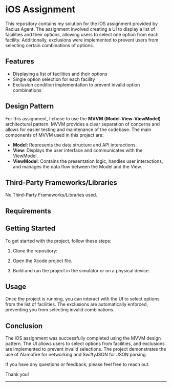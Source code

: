 # iOS Assignment

This repository contains my solution for the iOS assignment provided by Radius Agent. The assignment involved creating a UI to display a list of facilities and their options, allowing users to select one option from each facility. Additionally, exclusions were implemented to prevent users from selecting certain combinations of options.

## Features

- Displaying a list of facilities and their options
- Single option selection for each facility
- Exclusion condition implementation to prevent invalid option combinations

## Design Pattern

For this assignment, I chose to use the **MVVM (Model-View-ViewModel)** architectural pattern. MVVM provides a clear separation of concerns and allows for easier testing and maintenance of the codebase. The main components of MVVM used in this project are:

- **Model**: Represents the data structure and API interactions.
- **View**: Displays the user interface and communicates with the ViewModel.
- **ViewModel**: Contains the presentation logic, handles user interactions, and manages the data flow between the Model and the View.

## Third-Party Frameworks/Libraries

No Third-Party Frameworks/Libraries used.

## Requirements


## Getting Started

To get started with the project, follow these steps:

1. Clone the repository:


2. Open the Xcode project file.

3. Build and run the project in the simulator or on a physical device.

## Usage

Once the project is running, you can interact with the UI to select options from the list of facilities. The exclusions are automatically enforced, preventing you from selecting invalid combinations.

## Conclusion

The iOS assignment was successfully completed using the MVVM design pattern. The UI allows users to select options from facilities, and exclusions are implemented to prevent invalid selections. The project demonstrates the use of Alamofire for networking and SwiftyJSON for JSON parsing.


If you have any questions or feedback, please feel free to reach out.

Thank you!

---

